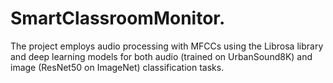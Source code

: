 # SmartClassroomMonitor.
The project employs audio processing with MFCCs using the Librosa library and deep learning models for both audio (trained on UrbanSound8K) and image (ResNet50 on ImageNet) classification tasks.
